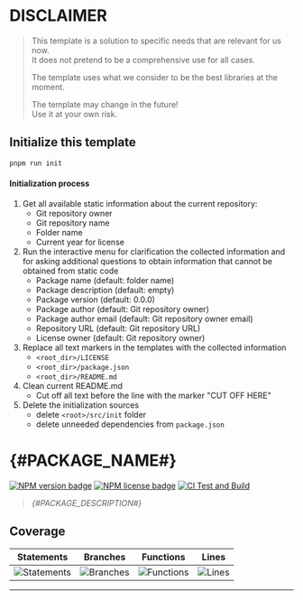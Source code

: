 # DISCLAIMER

> This template is a solution to specific needs that are relevant for us now.  
> It does not pretend to be a comprehensive use for all cases.
>
> The template uses what we consider to be the best libraries at the moment.
>
> The template may change in the future!  
> Use it at your own risk.

## Initialize this template

```sh
pnpm run init
```

#### Initialization process

1. Get all available static information about the current repository:
    - Git repository owner
    - Git repository name
    - Folder name
    - Current year for license
2. Run the interactive menu for clarification the collected information and
   for asking additional questions to obtain information that cannot be obtained
   from static code
    - Package name (default: folder name)
    - Package description (default: empty)
    - Package version (default: 0.0.0)
    - Package author (default: Git repository owner)
    - Package author email (default: Git repository owner email)
    - Repository URL (default: Git repository URL)
    - License owner (default: Git repository owner)
3. Replace all text markers in the templates with the collected information
    - `<root_dir>/LICENSE`
    - `<root_dir>/package.json`
    - `<root_dir>/README.md`
4. Clean current README.md
    - Cut off all text before the line with the marker "CUT OFF HERE"
5. Delete the initialization sources
    - delete `<root>/src/init` folder
    - delete unneeded dependencies from `package.json`

[comment]: <> (CUT_OFF_HERE)

# {#PACKAGE_NAME#}

[![NPM version badge](https://img.shields.io/npm/v/{#PACKAGE_NAME#}.svg)](https://www.npmjs.com/package/{#PACKAGE_NAME#})
[![NPM license badge](https://img.shields.io/npm/l/{#PACKAGE_NAME#}.svg)](https://www.npmjs.com/package/{#PACKAGE_NAME#})
[![CI Test and Build]({#REPO_URL#}/actions/workflows/ci.yml/badge.svg)]({#REPO_URL#}/actions/workflows/ci.yml)

> _{#PACKAGE_DESCRIPTION#}_

## Coverage

| Statements                  | Branches                | Functions                 | Lines             |
| --------------------------- | ----------------------- | ------------------------- | ----------------- |
| ![Statements](#statements#) | ![Branches](#branches#) | ![Functions](#functions#) | ![Lines](#lines#) |

---
